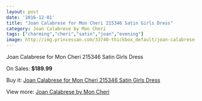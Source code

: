 ```yaml
---
layout: post
date: '2016-12-01'
title: "Joan Calabrese for Mon Cheri 215346 Satin Girls Dress"
category: Joan Calabrese by Mon Cheri
tags: ["charming","cheri","satin","joan","evening"]
image: http://img.princessan.com/33740-thickbox_default/joan-calabrese-for-mon-cheri-215346-satin-girls-dress.jpg
---
```

Joan Calabrese for Mon Cheri 215346 Satin Girls Dress

On Sales: **$189.99**
<a href="https://www.princessan.com/en/15716-joan-calabrese-for-mon-cheri-215346-satin-girls-dress.html"><amp-img layout="responsive" width="600" height="600" src="//img.princessan.com/33740-thickbox_default/joan-calabrese-for-mon-cheri-215346-satin-girls-dress.jpg" alt="Joan Calabrese for Mon Cheri 215346 Satin Girls Dress 0" /></a>

Buy it: [Joan Calabrese for Mon Cheri 215346 Satin Girls Dress](https://www.princessan.com/en/15716-joan-calabrese-for-mon-cheri-215346-satin-girls-dress.html "Joan Calabrese for Mon Cheri 215346 Satin Girls Dress")

View more: [Joan Calabrese by Mon Cheri](https://www.princessan.com/en/118- "Joan Calabrese by Mon Cheri")